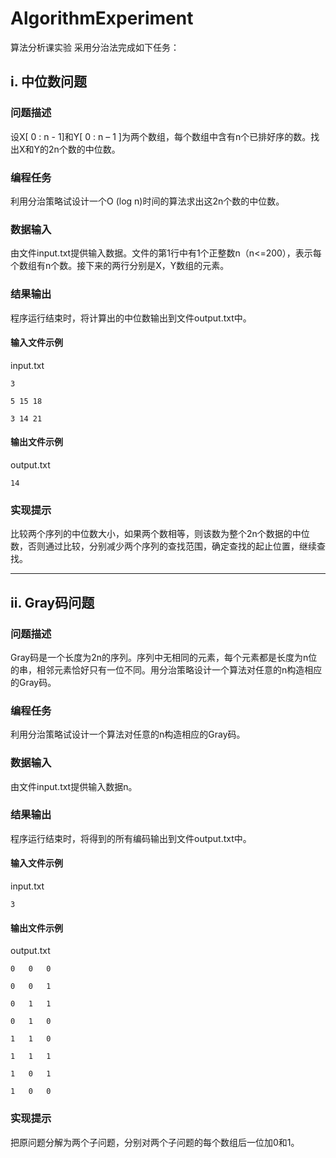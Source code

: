 
# AlgorithmExperiment
算法分析课实验
采用分治法完成如下任务：
## i.	中位数问题
### 问题描述
设X[ 0 : n - 1]和Y[ 0 : n – 1 ]为两个数组，每个数组中含有n个已排好序的数。找出X和Y的2n个数的中位数。  
### 编程任务
利用分治策略试设计一个O (log n)时间的算法求出这2n个数的中位数。
### 数据输入
由文件input.txt提供输入数据。文件的第1行中有1个正整数n（n<=200），表示每个数组有n个数。接下来的两行分别是X，Y数组的元素。
### 结果输出
程序运行结束时，将计算出的中位数输出到文件output.txt中。
#### 输入文件示例	
input.txt
	
    3
    
    5 15 18
    
    3 14 21

#### 输出文件示例
output.txt

    14

### 实现提示
比较两个序列的中位数大小，如果两个数相等，则该数为整个2n个数据的中位数，否则通过比较，分别减少两个序列的查找范围，确定查找的起止位置，继续查找。

___
## ii.	 Gray码问题
### 问题描述
Gray码是一个长度为2n的序列。序列中无相同的元素，每个元素都是长度为n位的串，相邻元素恰好只有一位不同。用分治策略设计一个算法对任意的n构造相应的Gray码。  

### 编程任务
利用分治策略试设计一个算法对任意的n构造相应的Gray码。

### 数据输入
由文件input.txt提供输入数据n。

### 结果输出
程序运行结束时，将得到的所有编码输出到文件output.txt中。

#### 输入文件示例	
input.txt	
    
    3
#### 输出文件示例
output.txt

    0   0   0
    
    0   0   1
    
    0   1   1
    
    0   1   0
    
    1   1   0
    
    1   1   1
    
    1   0   1
    
    1   0   0

### 实现提示
把原问题分解为两个子问题，分别对两个子问题的每个数组后一位加0和1。

